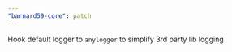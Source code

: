 ```yaml
---
"barnard59-core": patch
---
```


Hook default logger to `anylogger` to simplify 3rd party lib logging

